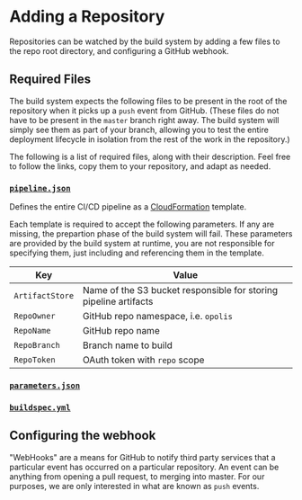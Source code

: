 Adding a Repository
===================

Repositories can be watched by the build system by adding a few files to the repo root directory,
and configuring a GitHub webhook.

## Required Files

The build system expects the following files to be present in the root of the repository when it picks up
a `push` event from GitHub. (These files do not have to be present in the `master` branch right away. The build
system will simply see them as part of your branch, allowing you to test the entire deployment lifecycle in isolation
from the rest of the work in the repository.)

The following is a list of required files, along with their description. Feel free to follow the links, copy them
to your repository, and adapt as needed.

### [`pipeline.json`](./pipeline.json)

Defines the entire CI/CD pipeline as a
[CloudFormation](https://docs.aws.amazon.com/AWSCloudFormation/latest/UserGuide/Welcome.html) template.

Each template is required to accept the following parameters. If any are missing, the prepartion phase
of the build system will fail. These parameters are provided by the build system at runtime, you are not
responsible for specifying them, just including and referencing them in the template.

|Key|Value|
|---|-----|
|`ArtifactStore`|Name of the S3 bucket responsible for storing pipeline artifacts|
|`RepoOwner`|GitHub repo namespace, i.e. `opolis`|
|`RepoName`|GitHub repo name|
|`RepoBranch`|Branch name to build|
|`RepoToken`|OAuth token with `repo` scope|

### [`parameters.json`](./parameters.json)

### [`buildspec.yml`](./buildspec.yml)

## Configuring the webhook

"WebHooks" are a means for GitHub to notify third party services that a particular event has occurred on a particular
repository. An event can be anything from opening a pull request, to merging into master. For our purposes,
we are only interested in what are known as `push` events.
